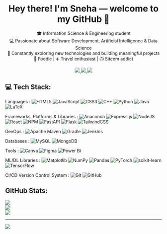<h1 align="center"> Hey there! I'm Sneha — welcome to my GitHub 🌟 </h1>

<p align="center">  
  🎓 Information Science & Engineering student<br>
  💻 Passionate about Software Development, Artificial Intelligence & Data Science <br> 
  🚀 Constantly exploring new technologies and building meaningful projects <br>
  🍱 Foodie | ✈️ Travel enthusiast | 📺 Sitcom addict 
</p>


<p align="center">
  <a href="https://instagram.com/snesnehh">
    <img src="https://img.shields.io/badge/Instagram-%23E4405F.svg?logo=Instagram&logoColor=white" />
  </a>
  <a href="https://linkedin.com/in/sneha-prakash-a468b22b2/">
    <img src="https://img.shields.io/badge/LinkedIn-%230077B5.svg?logo=linkedin&logoColor=white" />
  </a>
  <a href="mailto:sneha.ps489@gmail.com">
    <img src="https://img.shields.io/badge/Email-D14836?logo=gmail&logoColor=white" />
  </a>
</p>

## 💻 Tech Stack:

Languages :
![HTML5](https://img.shields.io/badge/html5-%23E34F26.svg?style=flat-square&logo=html5&logoColor=white) ![JavaScript](https://img.shields.io/badge/javascript-%23323330.svg?style=flat-square&logo=javascript&logoColor=%23F7DF1E) ![CSS3](https://img.shields.io/badge/css3-%231572B6.svg?style=flat-square&logo=css3&logoColor=white) ![C++](https://img.shields.io/badge/c++-%2300599C.svg?style=flat-square&logo=c%2B%2B&logoColor=white)  ![Python](https://img.shields.io/badge/python-3670A0?style=flat-square&logo=python&logoColor=ffdd54) ![Java](https://img.shields.io/badge/java-%23ED8B00.svg?style=flat-square&logo=openjdk&logoColor=white) ![LaTeX](https://img.shields.io/badge/latex-%23008080.svg?style=flat-square&logo=latex&logoColor=white)

Frameworks, Platforms & Libraries :
![Anaconda](https://img.shields.io/badge/Anaconda-%2344A833.svg?style=flat-square&logo=anaconda&logoColor=white) ![Express.js](https://img.shields.io/badge/express.js-%23404d59.svg?style=flat-square&logo=express&logoColor=%2361DAFB) ![NodeJS](https://img.shields.io/badge/node.js-6DA55F?style=flat-square&logo=node.js&logoColor=white) ![React](https://img.shields.io/badge/react-%2320232a.svg?style=flat-square&logo=react&logoColor=%2361DAFB) ![NPM](https://img.shields.io/badge/NPM-%23CB3837.svg?style=flat-square&logo=npm&logoColor=white) ![FastAPI](https://img.shields.io/badge/FastAPI-005571?style=flat-square&logo=fastapi) ![Flask](https://img.shields.io/badge/flask-%23000.svg?style=flat-square&logo=flask&logoColor=white) ![TailwindCSS](https://img.shields.io/badge/tailwindcss-%2338B2AC.svg?style=flat-square&logo=tailwind-css&logoColor=white) 

DevOps : 
![Apache Maven](https://img.shields.io/badge/Apache%20Maven-C71A36?style=flat-square&logo=Apache%20Maven&logoColor=white) ![Gradle](https://img.shields.io/badge/Gradle-02303A.svg?style=flat-square&logo=Gradle&logoColor=white) ![Jenkins](https://img.shields.io/badge/jenkins-%232C5263.svg?style=flat-square&logo=jenkins&logoColor=white) 

Databases :
![MySQL](https://img.shields.io/badge/mysql-4479A1.svg?style=flat-square&logo=mysql&logoColor=white) ![MongoDB](https://img.shields.io/badge/MongoDB-%234ea94b.svg?style=flat-square&logo=mongodb&logoColor=white) 

Tools :
![Canva](https://img.shields.io/badge/Canva-%2300C4CC.svg?style=flat-square&logo=Canva&logoColor=white) ![Figma](https://img.shields.io/badge/figma-%23F24E1E.svg?style=flat-square&logo=figma&logoColor=white) ![Power Bi](https://img.shields.io/badge/power_bi-F2C811?style=flat-square&logo=powerbi&logoColor=black)  

ML/DL Libraries :
![Matplotlib](https://img.shields.io/badge/Matplotlib-%23ffffff.svg?style=flat-square&logo=Matplotlib&logoColor=black) ![NumPy](https://img.shields.io/badge/numpy-%23013243.svg?style=flat-square&logo=numpy&logoColor=white) ![Pandas](https://img.shields.io/badge/pandas-%23150458.svg?style=flat-square&logo=pandas&logoColor=white) ![PyTorch](https://img.shields.io/badge/PyTorch-%23EE4C2C.svg?style=flat-square&logo=PyTorch&logoColor=white) ![scikit-learn](https://img.shields.io/badge/scikit--learn-%23F7931E.svg?style=flat-square&logo=scikit-learn&logoColor=white) ![TensorFlow](https://img.shields.io/badge/TensorFlow-%23FF6F00.svg?style=flat-square&logo=TensorFlow&logoColor=white)  

CI/CD Version Control System :
![Git](https://img.shields.io/badge/git-%23F05033.svg?style=flat-square&logo=git&logoColor=white) ![GitHub](https://img.shields.io/badge/github-%23121011.svg?style=flat-square&logo=github&logoColor=white)



## GitHub Stats:
![](https://github-readme-stats.vercel.app/api?username=snesne28&theme=neon&hide_border=true&include_all_commits=true&count_private=true)<br/>
![](https://nirzak-streak-stats.vercel.app/?user=snesne28&theme=neon&hide_border=true)<br/>
![](https://github-readme-stats.vercel.app/api/top-langs/?username=snesne28&theme=neon&hide_border=true&include_all_commits=true&count_private=true&layout=compact)

---
[![](https://visitcount.itsvg.in/api?id=snesne28&icon=0&color=0)](https://visitcount.itsvg.in)

<!-- Proudly created with GPRM ( https://gprm.itsvg.in ) -->
